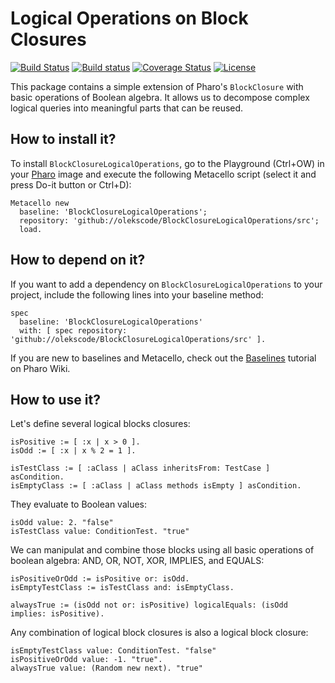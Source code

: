 # Logical Operations on Block Closures

[![Build Status](https://travis-ci.org/olekscode/Condition.svg?branch=master)](https://travis-ci.org/olekscode/Condition)
[![Build status](https://ci.appveyor.com/api/projects/status/kyqg5lvs7rudxxps?svg=true)](https://ci.appveyor.com/project/olekscode/condition)
[![Coverage Status](https://coveralls.io/repos/github/olekscode/Condition/badge.svg?branch=master)](https://coveralls.io/github/olekscode/Condition?branch=master)
[![License](https://img.shields.io/badge/license-MIT-blue.svg)](https://raw.githubusercontent.com/olekscode/Condition/master/LICENSE)

This package contains a simple extension of Pharo's `BlockClosure` with basic operations of Boolean algebra. It allows us to decompose complex logical queries into meaningful parts that can be reused.

## How to install it?

To install `BlockClosureLogicalOperations`, go to the Playground (Ctrl+OW) in your [Pharo](https://pharo.org/) image and execute the following Metacello script (select it and press Do-it button or Ctrl+D):

```Smalltalk
Metacello new
  baseline: 'BlockClosureLogicalOperations';
  repository: 'github://olekscode/BlockClosureLogicalOperations/src';
  load.
```

## How to depend on it?

If you want to add a dependency on `BlockClosureLogicalOperations` to your project, include the following lines into your baseline method:

```Smalltalk
spec
  baseline: 'BlockClosureLogicalOperations'
  with: [ spec repository: 'github://olekscode/BlockClosureLogicalOperations/src' ].
```

If you are new to baselines and Metacello, check out the [Baselines](https://github.com/pharo-open-documentation/pharo-wiki/blob/master/General/Baselines.md) tutorial on Pharo Wiki.

## How to use it?

Let's define several logical blocks closures:

```Smalltalk
isPositive := [ :x | x > 0 ].
isOdd := [ :x | x % 2 = 1 ].

isTestClass := [ :aClass | aClass inheritsFrom: TestCase ] asCondition.
isEmptyClass := [ :aClass | aClass methods isEmpty ] asCondition.
```
They evaluate to Boolean values:

```Smalltalk
isOdd value: 2. "false"
isTestClass value: ConditionTest. "true"
```

We can manipulat and combine those blocks using all basic operations of boolean algebra: AND, OR, NOT, XOR, IMPLIES, and EQUALS:

```Smalltalk
isPositiveOrOdd := isPositive or: isOdd.
isEmptyTestClass := isTestClass and: isEmptyClass.

alwaysTrue := (isOdd not or: isPositive) logicalEquals: (isOdd implies: isPositive).
```

Any combination of logical block closures is also a logical block closure:

```Smalltalk
isEmptyTestClass value: ConditionTest. "false"
isPositiveOrOdd value: -1. "true".
alwaysTrue value: (Random new next). "true"
```
